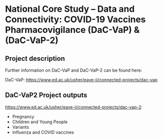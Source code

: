 # National Core Study – Data and Connectivity: COVID-19 Vaccines Pharmacovigilance (DaC-VaP) & (DaC-VaP-2)


## Project description
Further information on DaC-VaP and DaC-VaP-2 can be found here:

DaC-VaP: https://www.ed.ac.uk/usher/eave-ii/connected-projects/dac-vap


## DaC-VaP2 Project outputs
https://www.ed.ac.uk/usher/eave-ii/connected-projects/dac-vap-2:

* Pregnancy
* Children and Young People
* Variants
* Influenza and COVID vaccines